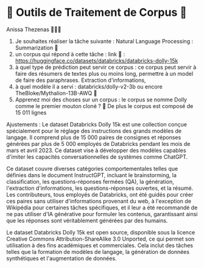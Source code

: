 # 🌻 Outils de Traitement de Corpus 🌻 
Anissa Thezenas 👩🏾‍💻

1. Je souhaites réaliser la tâche suivante : Natural Language Processing : Summarization  📄
2. un corpus qui répond à cette tâche : link 🔗 : https://huggingface.co/datasets/databricks/databricks-dolly-15k
3. à quel type de prédiction peut servir ce corpus : ce corpus peut servir à faire des résumers de textes plus ou moins long, permettre à un model de faire des paraphrases. Extraction d'informations, 
4. à quel modèle il a servi : databricks/dolly-v2-3b ou encore TheBloke/Mythalion-13B-AWQ 🤖
5. Apprenez moi des choses sur un corpus :  le corpus se nomme Dolly comme le premier mouton cloné ? 🐑 De plus le corpus est composé de 15 011 lignes 

Ajustements : Le dataset Databricks Dolly 15k est une collection conçue spécialement pour le réglage des instructions des grands modèles de langage. Il comprend plus de 15 000 paires de consignes et réponses générées par plus de 5 000 employés de Databricks pendant les mois de mars et avril 2023. Ce dataset vise à développer des modèles capables d'imiter les capacités conversationnelles de systèmes comme ChatGPT.

Ce dataset couvre diverses catégories comportementales telles que définies dans le document InstructGPT, incluant le brainstorming, la classification, les questions-réponses fermées (QA), la génération, l'extraction d'informations, les questions-réponses ouvertes, et la résumé. Les contributeurs, tous employés de Databricks, ont été guidés pour créer ces paires sans utiliser d'informations provenant du web, à l'exception de Wikipédia pour certaines tâches spécifiques, et il leur a été recommandé de ne pas utiliser d'IA générative pour formuler les contenus, garantissant ainsi que les réponses sont véritablement générées par des humains.

Le dataset Databricks Dolly 15k est open source, disponible sous la licence Creative Commons Attribution-ShareAlike 3.0 Unported, ce qui permet son utilisation à des fins académiques et commerciales. Cela inclut des tâches telles que la formation de modèles de langage, la génération de données synthétiques et l'augmentation de données.